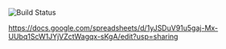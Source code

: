 
![Build Status](https://codebuild.eu-west-1.amazonaws.com/badges?uuid=eyJlbmNyeXB0ZWREYXRhIjoiSFArTlluWTFSS0gxOW5FNDRZRzVhM3p3U1FmbCtFSXFnQllaeFBocWR3d3VKMWpKUGhuQUhRSDdqMWpRdG9vL3E1ZTBkR1RpZGtiS3Z5WEI4R3hjR3BBPSIsIml2UGFyYW1ldGVyU3BlYyI6ImRzaU9aS3NLU2JZd2pwZXQiLCJtYXRlcmlhbFNldFNlcmlhbCI6MX0%3D&branch=master)

https://docs.google.com/spreadsheets/d/1yJSDuV91u5gaj-Mx-UUbq1ScW1JYjVZctWagqx-sKgA/edit?usp=sharing

